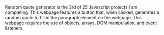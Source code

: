 Random quote generator is the 3rd of 25 Javascript projects I am completing.
This webpage features a button that, when clicked, generates a random quote to fill in the paragraph element on the webpage.
This webpage requires the use of objects, arrays, DOM manipulation, and event listeners.
